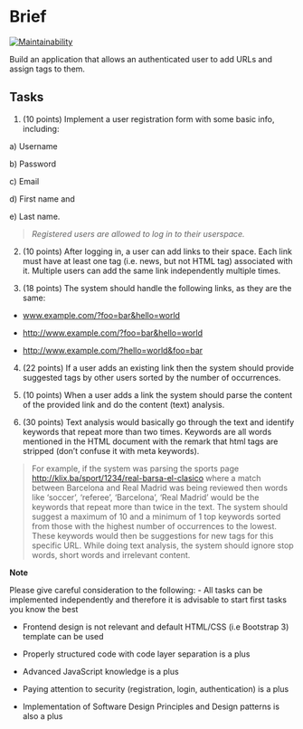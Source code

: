 
# Brief
[![Maintainability](https://api.codeclimate.com/v1/badges/b1d3fb70e442004d49ed/maintainability)](https://codeclimate.com/github/devpolish/study-soup/maintainability)
  

Build an application that allows an authenticated user to add URLs and assign tags to them.

  

## Tasks

  

1. (10 points) Implement a user registration form with some basic info, including:

a) Username

b) Password

c) Email

d) First name and

e) Last name.

  

>  *Registered users are allowed to log in to their userspace.*

  

2. (10 points) After logging in, a user can add links to their space. Each link must have at least one tag (i.e. news, but not HTML tag) associated with it. Multiple users can add the same link independently multiple times.

3. (18 points) The system should handle the following links, as they are the same:

- www.example.com/?foo=bar&hello=world

- <http://www.example.com/?foo=bar&hello=world>

- <http://www.example.com/?hello=world&foo=bar>

4. (22 points) If a user adds an existing link then the system should provide suggested tags by other users sorted by the number of occurrences.

5. (10 points) When a user adds a link the system should parse the content of the provided link and do the content (text) analysis.

6. (30 points) Text analysis would basically go through the text and identify keywords that repeat more than two times. Keywords are all words mentioned in the HTML document with the remark that html tags are stripped (don’t confuse it with meta keywords).


> For example, if the system was parsing the sports page <http://klix.ba/sport/1234/real-barsa-el-clasico> where a match between Barcelona and Real Madrid was being reviewed then words like ‘soccer’, ‘referee’, ‘Barcelona’, ‘Real Madrid’ would be the keywords that repeat more than twice in the text. The system should suggest a maximum of 10 and a minimum of 1 top keywords sorted from those with the highest number of occurrences to the lowest. These keywords would then be suggestions for new tags for this specific URL. While doing text analysis, the system should ignore stop words, short words and irrelevant content.

  

**Note**

Please give careful consideration to the following:
	- All tasks can be implemented independently and therefore it is advisable to start first tasks you know the best
- Frontend design is not relevant and default HTML/CSS (i.e Bootstrap 3) template can be used

- Properly structured code with code layer separation is a plus

- Advanced JavaScript knowledge is a plus

- Paying attention to security (registration, login, authentication) is a plus

- Implementation of Software Design Principles and Design patterns is also a plus
